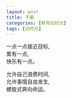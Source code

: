 ```yaml
---
layout: post
title: 不累
categories: [默写旧时光]
tags: [旧时光]
---
```

一点一点接近目标,   
累有一点,   
快乐有一点。

允许自己浪费时间,   
允许事情自由发生,   
螺旋式奔向命运。
